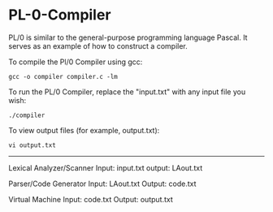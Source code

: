 # PL-0-Compiler
PL/0 is similar to the general-purpose programming language Pascal. It serves as an example of how to construct a compiler.

To compile the Pl/0 Compiler using gcc:

	gcc -o compiler compiler.c -lm

To run the PL/0 Compiler, replace the "input.txt" with any input file you wish:

	./compiler

To view output files (for example, output.txt):

	vi output.txt



________



Lexical Analyzer/Scanner
	Input:  input.txt
	output: LAout.txt

Parser/Code Generator
	Input:  LAout.txt
	Output: code.txt

Virtual Machine
	Input:  code.txt
	Output: output.txt
